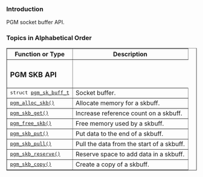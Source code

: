### Introduction ###
PGM socket buffer API.


### Topics in Alphabetical Order ###

<table cellpadding='5' border='1' cellspacing='0'>
<tr>
<th>Function or Type</th>
<th>Description</th>
</tr>
<tr>
<td><h3>PGM SKB API</h3></td>
</tr><tr>
<td><tt>struct <a href='OpenPgm2CReferencePgmSkBuffT.md'>pgm_sk_buff_t</a></tt></td>
<td>Socket buffer.</td>
</tr><tr>
<td><tt><a href='OpenPgm2CReferencePgmAllocSkb.md'>pgm_alloc_skb()</a></tt></td>
<td>Allocate memory for a skbuff.</td>
</tr><tr>
<td><tt><a href='OpenPgm2CReferencePgmAllocSkb.md'>pgm_skb_get()</a></tt></td>
<td>Increase reference count on a skbuff.</td>
</tr><tr>
<td><tt><a href='OpenPgm2CReferencePgmAllocSkb.md'>pgm_free_skb()</a></tt></td>
<td>Free memory used by a skbuff.</td>
</tr><tr>
<td><tt><a href='OpenPgm2CReferencePgmSkbPut.md'>pgm_skb_put()</a></tt></td>
<td>Put data to the end of a skbuff.</td>
</tr><tr>
<td><tt><a href='OpenPgm2CReferencePgmSkbPut.md'>pgm_skb_pull()</a></tt></td>
<td>Pull the data from the start of a skbuff.</td>
</tr><tr>
<td><tt><a href='OpenPgm2CReferencePgmSkbPut.md'>pgm_skb_reserve()</a></tt></td>
<td>Reserve space to add data in a skbuff.</td>
</tr><tr>
<td><tt><a href='OpenPgm2CReferencePgmSkbCopy.md'>pgm_skb_copy()</a></tt></td>
<td>Create a copy of a skbuff.</td>
</tr>
</table>
